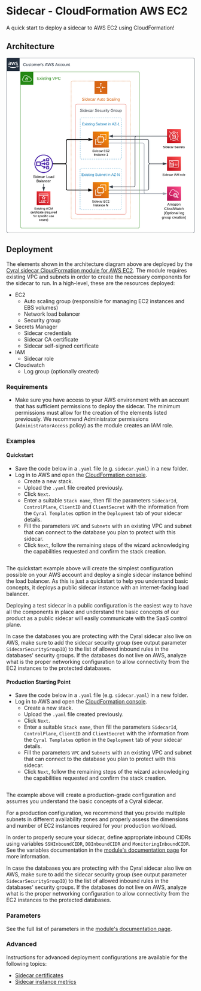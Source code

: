 # Sidecar - CloudFormation AWS EC2

A quick start to deploy a sidecar to AWS EC2 using CloudFormation!

## Architecture

![Deployment architecture](images/aws_architecture.png)

## Deployment

The elements shown in the architecture diagram above are deployed by the [Cyral sidecar CloudFormation module for AWS EC2](https://github.com/cyralinc/sidecar-cloudformation-ec2/). The module requires existing VPC and subnets in order to create the necessary components for the sidecar to run. In a high-level, these are the resources deployed:

* EC2
    * Auto scaling group (responsible for managing EC2 instances and EBS volumes)
    * Network load balancer
    * Security group
* Secrets Manager
    * Sidecar credentials
    * Sidecar CA certificate
    * Sidecar self-signed certificate
* IAM
    * Sidecar role
* Cloudwatch
    * Log group (optionally created)

### Requirements

* Make sure you have access to your AWS environment with an account that has sufficient permissions to deploy the sidecar. The minimum permissions must allow for the creation of the elements listed previously. We recommend Administrator permissions (`AdministratorAccess` policy) as the module creates an IAM role.

### Examples

#### Quickstart

* Save the code below in a `.yaml` file (e.g. `sidecar.yaml`) in a new folder.
* Log in to AWS and open the [CloudFormation console](http://console.aws.amazon.com/cloudformation/home).
    * Create a new stack.
    * Upload the `.yaml` file created previously.
    * Click `Next`.
    * Enter a suitable `Stack name`, then fill the parameters `SidecarId`, `ControlPlane`, `ClientID` and 
    `ClientSecret` with the information from the `Cyral Templates` option
    in the `Deployment` tab of your sidecar details.
    * Fill the parameters `VPC` and `Subnets` with an existing VPC and
    subnet that can connect to the database you plan to protect with this
    sidecar.
    * Click `Next`, follow the remaining steps of the wizard acknowledging the capabilities requested and confirm the stack creation.

```yaml

```

The quickstart example above will create the simplest configuration possible on your AWS account
and deploy a single sidecar instance behind the load balancer. As this is just a quickstart
to help you understand basic concepts, it deploys a public sidecar instance with an
internet-facing load balancer.

Deploying a test sidecar in a public configuration is the easiest way to have all the components
in place and understand the basic concepts of our product as a public sidecar will easily
communicate with the SaaS control plane.

In case the databases you are protecting with the Cyral sidecar also live on AWS, make sure to
add the sidecar security group (see output parameter `SidecarSecurityGroupID`) to the list of
allowed inbound rules in the databases' security groups. If the databases do not live on AWS,
analyze what is the proper networking configuration to allow connectivity from the EC2
instances to the protected databases.

#### Production Starting Point

* Save the code below in a `.yaml` file (e.g. `sidecar.yaml`) in a new folder.
* Log in to AWS and open the [CloudFormation console](http://console.aws.amazon.com/cloudformation/home).
    * Create a new stack.
    * Upload the `.yaml` file created previously.
    * Click `Next`.
    * Enter a suitable `Stack name`, then fill the parameters `SidecarId`, `ControlPlane`, `ClientID` and 
    `ClientSecret` with the information from the `Cyral Templates` option
    in the `Deployment` tab of your sidecar details.
    * Fill the parameters `VPC` and `Subnets` with an existing VPC and
    subnet that can connect to the database you plan to protect with this
    sidecar.
    * Click `Next`, follow the remaining steps of the wizard acknowledging the capabilities requested and confirm the stack creation.

```yaml

```

The example above will create a production-grade configuration and assumes you understand
the basic concepts of a Cyral sidecar.

For a production configuration, we recommend that you provide multiple subnets in different
availability zones and properly assess the dimensions and number of EC2 instances required
for your production workload.

In order to properly secure your sidecar, define appropriate inbound CIDRs using variables
`SSHInboundCIDR`, `DBInboundCIDR` and `MonitoringInboundCIDR`. See the
variables documentation in the [module's documentation page](https://github.com/cyralinc/sidecar-cloudformation-ec2)
for more information.

In case the databases you are protecting with the Cyral sidecar also live on AWS, make sure to
add the sidecar security group (see output parameter `SidecarSecurityGroupID`) to the list of
allowed inbound rules in the databases' security groups. If the databases do not live on AWS,
analyze what is the proper networking configuration to allow connectivity from the EC2
instances to the protected databases.

### Parameters

See the full list of parameters in the [module's documentation page](https://github.com/cyralinc/sidecar-cloudformation-ec2).

### Advanced

Instructions for advanced deployment configurations are available for the following topics:

* [Sidecar certificates](./docs/certificates.md)
* [Sidecar instance metrics](./docs/metrics.md)
